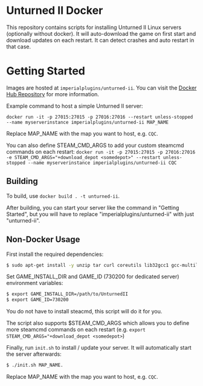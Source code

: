 # Unturned II Docker
This repository contains scripts for installing Unturned II Linux servers (optionally without docker).
It will auto-download the game on first start and download updates on each restart. It can detect crashes and auto restart in that case.

# Getting Started
Images are hosted at `imperialplugins/unturned-ii`. You can visit the [Docker Hub Repository](https://hub.docker.com/r/imperialplugins/unturned-ii) for more information.

Example command to host a simple Unturned II server:

`docker run -it -p 27015:27015 -p 27016:27016 --restart unless-stopped --name myserverinstance imperialplugins/unturned-ii MAP_NAME`

Replace MAP_NAME with the map you want to host, e.g. `CQC`.

You can also define STEAM_CMD_ARGS to add your custom steamcmd commands on each restart:
`docker run -it -p 27015:27015 -p 27016:27016 -e STEAM_CMD_ARGS="+download_depot <somedepot>" --restart unless-stopped --name myserverinstance imperialplugins/unturned-ii CQC`

## Building
To build, use `docker build . -t unturned-ii`.

After building, you can start your server like the command in "Getting Started", but you will have to replace "imperialplugins/unturned-ii" with just "unturned-ii".

## Non-Docker Usage
First install the required dependencies:
```sh
$ sudo apt-get install -y unzip tar curl coreutils lib32gcc1 gcc-multilib jq
```

Set GAME_INSTALL_DIR and GAME_ID (730200 for dedicated server) environment variables:

```sh
$ export GAME_INSTALL_DIR=/path/to/UnturnedII
$ export GAME_ID=730200
```

You do not have to install steacmd, this script will do it for you. 


The script also supports $STEAM_CMD_ARGS which allows you to define more steamcmd commands on each restart (e.g. `export STEAM_CMD_ARGS="+download_depot <somedepot>`)

Finally, run `init.sh` to install / update your server. It will automatically start the server afterwards:
```sh
$ ./init.sh MAP_NAME.
```

Replace MAP_NAME with the map you want to host, e.g. `CQC`.